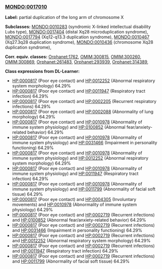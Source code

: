 
### [MONDO:0017010](http://purl.obolibrary.org/obo/MONDO_0017010)
**Label:** partial duplication of the long arm of chromosome X

**Subclasses:** [MONDO:0010283](http://purl.obolibrary.org/obo/MONDO_0010283) (syndromic X-linked intellectual disability Lubs type), [MONDO:0017404](http://purl.obolibrary.org/obo/MONDO_0017404) (distal Xq28 microduplication syndrome), [MONDO:0017794](http://purl.obolibrary.org/obo/MONDO_0017794) (Xq12-q13.3 duplication syndrome), [MONDO:0010467](http://purl.obolibrary.org/obo/MONDO_0010467) (Xq27.3q28 duplication syndrome), [MONDO:0010436](http://purl.obolibrary.org/obo/MONDO_0010436) (chromosome Xq28 duplication syndrome), 

**Corr. equiv. classes:** [Orphanet:1762](http://www.orpha.net/ORDO/Orphanet_1762), [OMIM:300815](http://purl.obolibrary.org/obo/OMIM_300815), [OMIM:300260](http://purl.obolibrary.org/obo/OMIM_300260), [OMIM:300869](http://purl.obolibrary.org/obo/OMIM_300869), [Orphanet:261483](http://www.orpha.net/ORDO/Orphanet_261483), [Orphanet:293939](http://www.orpha.net/ORDO/Orphanet_293939), [Orphanet:314389](http://www.orpha.net/ORDO/Orphanet_314389), 

**Class expressions from DL-Learner:**

- [HP:0000817](http://purl.obolibrary.org/obo/HP_0000817) (Poor eye contact) and [HP:0012252](http://purl.obolibrary.org/obo/HP_0012252) (Abnormal respiratory system morphology) 64.29%
- [HP:0000817](http://purl.obolibrary.org/obo/HP_0000817) (Poor eye contact) and [HP:0011947](http://purl.obolibrary.org/obo/HP_0011947) (Respiratory tract infection) 64.29%
- [HP:0000817](http://purl.obolibrary.org/obo/HP_0000817) (Poor eye contact) and [HP:0002205](http://purl.obolibrary.org/obo/HP_0002205) (Recurrent respiratory infections) 64.29%
- [HP:0000817](http://purl.obolibrary.org/obo/HP_0000817) (Poor eye contact) and [HP:0002088](http://purl.obolibrary.org/obo/HP_0002088) (Abnormality of lung morphology) 64.29%
- [HP:0000817](http://purl.obolibrary.org/obo/HP_0000817) (Poor eye contact) and [HP:0010978](http://purl.obolibrary.org/obo/HP_0010978) (Abnormality of immune system physiology) and [HP:0100852](http://purl.obolibrary.org/obo/HP_0100852) (Abnormal fear/anxiety-related behavior) 64.29%
- [HP:0000817](http://purl.obolibrary.org/obo/HP_0000817) (Poor eye contact) and [HP:0010978](http://purl.obolibrary.org/obo/HP_0010978) (Abnormality of immune system physiology) and [HP:0031466](http://purl.obolibrary.org/obo/HP_0031466) (Impairment in personality functioning) 64.29%
- [HP:0000817](http://purl.obolibrary.org/obo/HP_0000817) (Poor eye contact) and [HP:0010978](http://purl.obolibrary.org/obo/HP_0010978) (Abnormality of immune system physiology) and [HP:0012252](http://purl.obolibrary.org/obo/HP_0012252) (Abnormal respiratory system morphology) 64.29%
- [HP:0000817](http://purl.obolibrary.org/obo/HP_0000817) (Poor eye contact) and [HP:0010978](http://purl.obolibrary.org/obo/HP_0010978) (Abnormality of immune system physiology) and [HP:0011947](http://purl.obolibrary.org/obo/HP_0011947) (Respiratory tract infection) 64.29%
- [HP:0000817](http://purl.obolibrary.org/obo/HP_0000817) (Poor eye contact) and [HP:0010978](http://purl.obolibrary.org/obo/HP_0010978) (Abnormality of immune system physiology) and [HP:0011799](http://purl.obolibrary.org/obo/HP_0011799) (Abnormality of facial soft tissue) 64.29%
- [HP:0000817](http://purl.obolibrary.org/obo/HP_0000817) (Poor eye contact) and [HP:0004305](http://purl.obolibrary.org/obo/HP_0004305) (Involuntary movements) and [HP:0010978](http://purl.obolibrary.org/obo/HP_0010978) (Abnormality of immune system physiology) 64.29%
- [HP:0000817](http://purl.obolibrary.org/obo/HP_0000817) (Poor eye contact) and [HP:0002719](http://purl.obolibrary.org/obo/HP_0002719) (Recurrent infections) and [HP:0100852](http://purl.obolibrary.org/obo/HP_0100852) (Abnormal fear/anxiety-related behavior) 64.29%
- [HP:0000817](http://purl.obolibrary.org/obo/HP_0000817) (Poor eye contact) and [HP:0002719](http://purl.obolibrary.org/obo/HP_0002719) (Recurrent infections) and [HP:0031466](http://purl.obolibrary.org/obo/HP_0031466) (Impairment in personality functioning) 64.29%
- [HP:0000817](http://purl.obolibrary.org/obo/HP_0000817) (Poor eye contact) and [HP:0002719](http://purl.obolibrary.org/obo/HP_0002719) (Recurrent infections) and [HP:0012252](http://purl.obolibrary.org/obo/HP_0012252) (Abnormal respiratory system morphology) 64.29%
- [HP:0000817](http://purl.obolibrary.org/obo/HP_0000817) (Poor eye contact) and [HP:0002719](http://purl.obolibrary.org/obo/HP_0002719) (Recurrent infections) and [HP:0011947](http://purl.obolibrary.org/obo/HP_0011947) (Respiratory tract infection) 64.29%
- [HP:0000817](http://purl.obolibrary.org/obo/HP_0000817) (Poor eye contact) and [HP:0002719](http://purl.obolibrary.org/obo/HP_0002719) (Recurrent infections) and [HP:0011799](http://purl.obolibrary.org/obo/HP_0011799) (Abnormality of facial soft tissue) 64.29%


